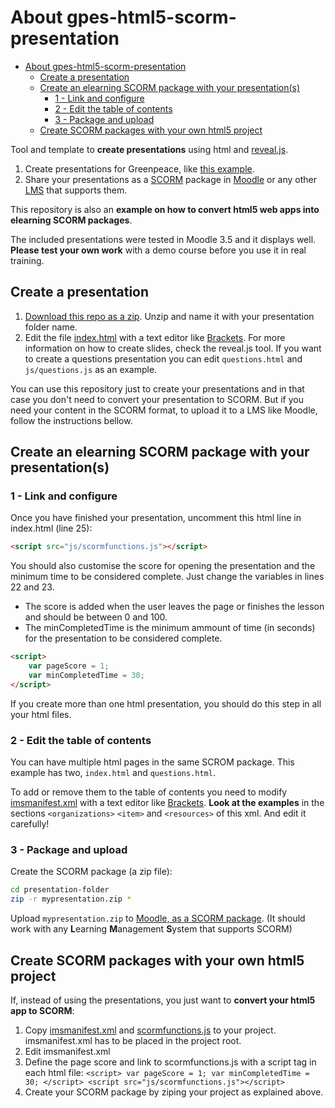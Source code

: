 # About gpes-html5-scorm-presentation

- [About gpes-html5-scorm-presentation](#about-gpes-html5-scorm-presentation)
  - [Create a presentation](#create-a-presentation)
  - [Create an elearning SCORM package with your presentation(s)](#create-an-elearning-scorm-package-with-your-presentations)
    - [1 - Link and configure](#1---link-and-configure)
    - [2 - Edit the table of contents](#2---edit-the-table-of-contents)
    - [3 - Package and upload](#3---package-and-upload)
  - [Create SCORM packages with your own html5 project](#create-scorm-packages-with-your-own-html5-project)

Tool and template to **create presentations** using html and [reveal.js](https://revealjs.com/).

1. Create presentations for Greenpeace, like [this example](https://greenpeace.github.io/gpes-html5-scorm-presentation/).
2. Share your presentations as a [SCORM](https://en.wikipedia.org/wiki/Sharable_Content_Object_Reference_Model) package in [Moodle](https://en.wikipedia.org/wiki/Moodle) or any other [LMS](https://en.wikipedia.org/wiki/List_of_learning_management_systems) that supports them.

This repository is also an **example on how to convert html5 web apps into elearning SCORM packages**. 

The included presentations were tested in Moodle 3.5 and it displays well. **Please test your own work** with a demo course before you use it in real training.

## Create a presentation

1. [Download this repo as a zip](https://github.com/greenpeace/gpes-html5-scorm-presentation/archive/master.zip). Unzip and name it with your presentation folder name.
2. Edit the file [index.html](index.html) with a text editor like [Brackets](http://brackets.io/). For more information on how to create slides, check the reveal.js tool. If you want to create a questions presentation you can edit `questions.html` and `js/questions.js` as an example.

You can use this repository just to create your presentations and in that case you don't need to convert your presentation to SCORM. But if you need your content in the SCORM format, to upload it to a LMS like Moodle, follow the instructions bellow.

## Create an elearning SCORM package with your presentation(s)

### 1 - Link and configure

Once you have finished your presentation, uncomment this html line in index.html (line 25):

```html
<script src="js/scormfunctions.js"></script>
```

You should also customise the score for opening the presentation and the minimum time to be considered complete. Just change the variables in lines 22 and 23.

- The score is added when the user leaves the page or finishes the lesson and should be between 0 and 100.
- The minCompletedTime is the minimum ammount of time (in seconds) for the presentation to be considered complete.

```html
<script>
    var pageScore = 1;
    var minCompletedTime = 30;
</script>
```

If you create more than one html presentation, you should do this step in all your html files.

### 2 - Edit the table of contents

You can have multiple html pages in the same SCROM package. This example has two, `index.html` and `questions.html`.

To add or remove them to the table of contents you need to modify [imsmanifest.xml](imsmanifest.xml) with a text editor like [Brackets](http://brackets.io/). **Look at the examples** in the sections `<organizations>` `<item>` and `<resources>` of this xml. And edit it carefully!


### 3 - Package and upload

Create the SCORM package (a zip file):

```bash
cd presentation-folder
zip -r mypresentation.zip *
```

Upload `mypresentation.zip` to [Moodle, as a SCORM package](https://docs.moodle.org/36/en/SCORM_settings). (It should work with any **L**earning **M**anagement **S**ystem that supports SCORM)

## Create SCORM packages with your own html5 project

If, instead of using the presentations, you just want to **convert your html5 app to SCORM**:

1. Copy [imsmanifest.xml](imsmanifest.xml) and [scormfunctions.js](js/scormfunctions.js) to your project. imsmanifest.xml has to be placed in the project root.
2. Edit imsmanifest.xml 
3. Define the page score and link to scormfunctions.js with a script tag in each html file: `<script> var pageScore = 1; var minCompletedTime = 30; </script> <script src="js/scormfunctions.js"></script>`
4. Create your SCORM package by ziping your project as explained above.
